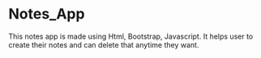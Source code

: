 # Notes_App
This notes app is made using Html, Bootstrap, Javascript. It helps user to create their notes and can delete that anytime they want. 
